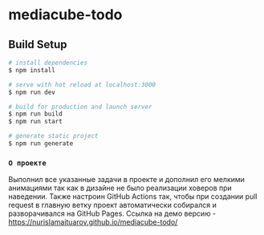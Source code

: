 # mediacube-todo

## Build Setup

```bash
# install dependencies
$ npm install

# serve with hot reload at localhost:3000
$ npm run dev

# build for production and launch server
$ npm run build
$ npm run start

# generate static project
$ npm run generate
```

### `О проекте`

Выполнил все указанные задачи в проекте и дополнил его мелкими анимациями так как в дизайне не было реализации ховеров при наведении.
Также настроин GitHub Actions так, чтобы при создании pull request в главную ветку проект автоматически собирался и разворачивался на GitHub Pages.
Ссылка на демо версию - https://nurislamaituarov.github.io/mediacube-todo/
